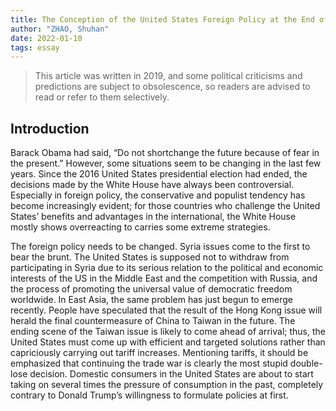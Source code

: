 ```yaml
---
title: The Conception of the United States Foreign Policy at the End of 2010s
author: "ZHAO, Shuhan"
date: 2022-01-10
tags: essay
---
```


> This article was written in 2019, and some political criticisms and predictions are subject to obsolescence, so readers are advised to read or refer to them selectively.

## Introduction

Barack Obama had said, “Do not shortchange the future because of fear in the present.” However, some situations seem to be changing in the last few years. Since the 2016 United States presidential election had ended, the decisions made by the White House have always been controversial. Especially in foreign policy, the conservative and populist tendency has become increasingly evident; for those countries who challenge the United States’ benefits and advantages in the international, the White House mostly shows overreacting to carries some extreme strategies.

The foreign policy needs to be changed. Syria issues come to the first to bear the brunt. The United States is supposed not to withdraw from participating in Syria due to its serious relation to the political and economic interests of the US in the Middle East and the competition with Russia, and the process of promoting the universal value of democratic freedom worldwide. In East Asia, the same problem has just begun to emerge recently. People have speculated that the result of the Hong Kong issue will herald the final countermeasure of China to Taiwan in the future. The ending scene of the Taiwan issue is likely to come ahead of arrival; thus, the United States must come up with efficient and targeted solutions rather than capriciously carrying out tariff increases. Mentioning tariffs, it should be emphasized that continuing the trade war is clearly the most stupid double-lose decision. Domestic consumers in the United States are about to start taking on several times the pressure of consumption in the past, completely contrary to Donald Trump’s willingness to formulate policies at first.